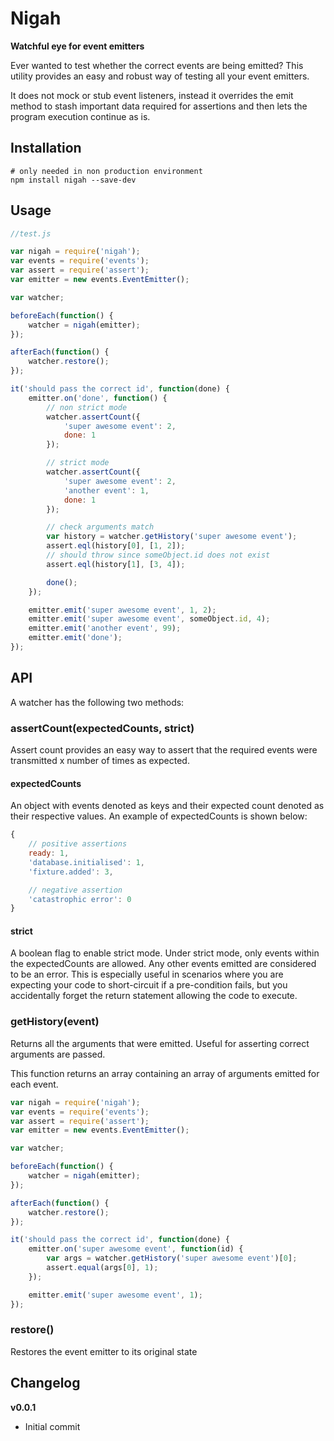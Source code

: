 Nigah
=====

__Watchful eye for event emitters__

Ever wanted to test whether the correct events are being emitted? This utility provides an easy and robust way of testing all your event emitters.

It does not mock or stub event listeners, instead it overrides the emit method to stash important data required for assertions and then lets the program execution continue as is.


Installation
------------

	# only needed in non production environment
	npm install nigah --save-dev


Usage
-----

```js
//test.js

var nigah = require('nigah');
var events = require('events');
var assert = require('assert');
var emitter = new events.EventEmitter();

var watcher;

beforeEach(function() {
	watcher = nigah(emitter);
});

afterEach(function() {
	watcher.restore();
});

it('should pass the correct id', function(done) {
	emitter.on('done', function() {
		// non strict mode
		watcher.assertCount({
			'super awesome event': 2,
			done: 1
		});

		// strict mode
		watcher.assertCount({
			'super awesome event': 2,
			'another event': 1,
			done: 1
		});

		// check arguments match
		var history = watcher.getHistory('super awesome event');
		assert.eql(history[0], [1, 2]);
		// should throw since someObject.id does not exist
		assert.eql(history[1], [3, 4]);

		done();
	});

	emitter.emit('super awesome event', 1, 2);
	emitter.emit('super awesome event', someObject.id, 4);
	emitter.emit('another event', 99);
	emitter.emit('done');
});
```

API
---

A watcher has the following two methods:

### assertCount(expectedCounts, strict)

Assert count provides an easy way to assert that the required events were transmitted x number of times as expected.

#### expectedCounts

An object with events denoted as keys and their expected count denoted as their respective values. An example of expectedCounts is shown below:

```js
{
	// positive assertions
	ready: 1,
	'database.initialised': 1,
	'fixture.added': 3,

	// negative assertion
	'catastrophic error': 0
}
```

#### strict

A boolean flag to enable strict mode. Under strict mode, only events within the expectedCounts are allowed. Any other events emitted are considered to be an error. This is especially useful in scenarios where you are expecting your code to short-circuit if a pre-condition fails, but you accidentally forget the return statement allowing the code to execute.


### getHistory(event)

Returns all the arguments that were emitted. Useful for asserting correct arguments are passed.

This function returns an array containing an array of arguments emitted for each event.

```js
var nigah = require('nigah');
var events = require('events');
var assert = require('assert');
var emitter = new events.EventEmitter();

var watcher;

beforeEach(function() {
	watcher = nigah(emitter);
});

afterEach(function() {
	watcher.restore();
});

it('should pass the correct id', function(done) {
	emitter.on('super awesome event', function(id) {
		var args = watcher.getHistory('super awesome event')[0];
		assert.equal(args[0], 1);
	});

	emitter.emit('super awesome event', 1);
});
```

### restore()

Restores the event emitter to its original state


Changelog
---------

__v0.0.1__
- Initial commit